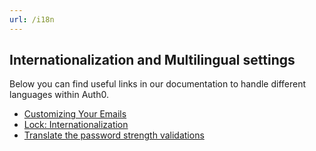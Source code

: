 ```yaml
---
url: /i18n
---
```


## Internationalization and Multilingual settings

Below you can find useful links in our documentation to handle different languages within Auth0.

-  [Customizing Your Emails](/email/templates)
-  [Lock: Internationalization](/libraries/lock/i18n)
-  [Translate the password strength validations](/i18n/password-strength)
